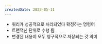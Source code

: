 ```yaml
---
createdDate: 2025-05-11
---
```

- 쿼리가 성공적으로 처리되었다 확정하는 명령어
- 트랜잭션 단위로 수행 됨
- 변경된 내용이 모두 영구적으로 저장되는 것 의미